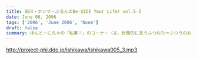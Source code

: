 ```yaml
---
title: 石川・ホンマ・ぶるんのBe-SIDE Your Life! vol.5-3
date: June 06, 2006
tags: ['2006', 'June 2006', 'None']
draft: false
summary: ほんとーに久々の「私事！」のコーナー（ま、世間的に言うふつおた＝ふつうのお便り、です）を敢行！実はこのビーサイを中心に意外な「輪WA」が生まれていることが今回、判明する！NAMAE
---
```


http://project-phi.ddo.jp/ishikawa/ishikawa005_3.mp3
